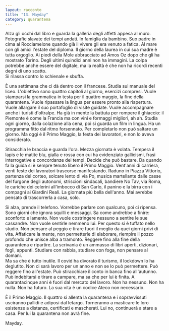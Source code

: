 ```yaml
---
layout: racconto
title: "13. Mayday"
category: quarantena
---
```

Alza gli occhi dal libro e guarda la galleria degli affetti appesa al muro. Fotografie slavate dei tempi andati. In famiglia da bambino. Suo padre in cima al Rocciamelone quando già il vivere gli era venuto a fatica. Al mare con gli amici l'estate del diploma. Il giorno della laurea in cui sua madre è tutta orgoglio. Ai piedi della Mole abbracciato ad Amos Oz dopo che gli ha mostrato Torino. Degli ultimi quindici anni non ha immagini. La colpa potrebbe anche essere del digitale, ma la realtà è che non ha ricordi recenti degni di uno scatto.  
Si rilassa contro lo schienale e sbuffa.  
  
È una settimana che ci dà dentro con il francese. Studia sul manuale del liceo. L'obiettivo sono quattro capitoli al giorno, esercizi compresi. Vuole stamparsi la grammatica in testa per il quattro maggio, la fine della quarantena. Vuole ripassare la lingua per essere pronto alla riapertura. Vuole allargare il suo portafoglio di visite guidate. Vuole accompagnare anche i turisti d'oltralpe. Ha già in mente la battuta per rompere il ghiaccio: il Piemonte è come la Francia ma con vini e formaggi migliori, ah ah. Studia ogni giorno, dalla colazione alla cena, poi si guarda un film in lingua. Ha un programma fitto dal ritmo forsennato. Per completarlo non può saltare un giorno. Ma oggi è il Primo Maggio, la festa dei lavoratori, e non lo aveva considerato.  
  
Stiracchia le braccia e guarda l'ora. Mezza giornata è volata. Tempera il lapis e le matite blu, gialla e rossa con cui ha evidenziato gallicismi, frasi interrogative e concordanze dei tempi. Decide che può bastare. Da quando fa la guida si è sempre tenuto libero il Primo Maggio. Vent'anni di carriera, venti feste dei lavoratori trascorse manifestando. Raduno in Piazza Vittorio, partenza del corteo, solcare lento di via Po, musica martellante dalle casse del furgone degli autonomi, striscioni sindacali, bandiere No Tav, via Roma, le cariche dei celerini all'imbocco di San Carlo, il panino e la birra con i compagni ai Giardini Reali. La giornata più bella dell'anno. Mai avrebbe pensato di trascorrerla a casa, solo.   
  
Si alza, prende il telefono. Vorrebbe parlare con qualcuno, poi ci ripensa. Sono giorni che ignora squilli e messaggi. Sa come andrebbe a finire: sconforto e lamento. Non vuole costringere nessuno a sentire le sue cassandre. Non vuole sentirle nemmeno lui. Per questo si è tuffato nello studio. Non pensare al peggio e tirare fuori il meglio da quei giorni privi di vita. Affaticare la mente, non permetterle di elaborare, riempire il pozzo profondo che unisce alba a tramonto. Reggere fino alla fine della quarantena e ripartire. La scrivania è un ammasso di libri aperti, dizionari, fogli, appunti. Studiare con rabbia, studiare con foga, non pensare al domani.  
Ma sa che è tutto inutile. Il covid ha divorato il turismo, il lockdown lo ha deglutito. Non ci sarà lavoro per un anno e non se lo può permettere. Può reggere fino all'estate. Può stiracchiare il conto in banca fino all'autunno. Può indebitarsi e tirare a campare, ma sa che per lui è finita. A quarantacinque anni è fuori dal mercato del lavoro. Non ha nessuno. Non ha nulla. Non ha futuro. La sua vita è un codice Ateco non necessario.   
  
È il Primo Maggio. Il quattro si allenta la quarantena e i sopravvissuti usciranno pallidi e adiposi dal letargo. Torneranno a masticare le loro esistenze a distanza, certificati e mascherati. Lui no, continuerà a stare a casa. Per lui la quarantena non avrà fine.  
  
Mayday.  
